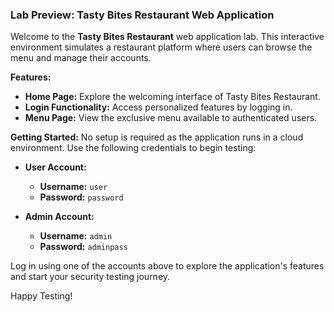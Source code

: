 ### Lab Preview: Tasty Bites Restaurant Web Application

Welcome to the **Tasty Bites Restaurant** web application lab. This interactive environment simulates a restaurant platform where users can browse the menu and manage their accounts.

**Features:**
- **Home Page:** Explore the welcoming interface of Tasty Bites Restaurant.
- **Login Functionality:** Access personalized features by logging in.
- **Menu Page:** View the exclusive menu available to authenticated users.

**Getting Started:**
No setup is required as the application runs in a cloud environment. Use the following credentials to begin testing:

- **User Account:**
  - **Username:** `user`
  - **Password:** `password`

- **Admin Account:**
  - **Username:** `admin`
  - **Password:** `adminpass`

Log in using one of the accounts above to explore the application's features and start your security testing journey.

Happy Testing!